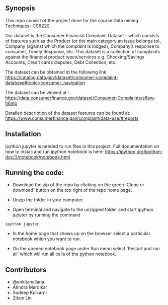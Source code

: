## Synopsis

This repo consist of the project done for the course Data mining Techniques- CS6220.

Our dataset is the Consumer Financial Complaint Dataset - which consists of features such as the Product (or the main category an issue belongs to), Company (against which the complaint is lodged), Company’s response to consumer, Timely Response, etc. This dataset is a collection of complaints against the financial product types/services e.g. Checking/Savings Accounts, Credit cards disputes, Debt Collection, etc. 

The dataset can be obtained at the following link:
https://catalog.data.gov/dataset/consumer-complaint-database#topic=consumer_navigation

The dataset can be viewed at : 
https://data.consumerfinance.gov/dataset/Consumer-Complaints/s6ew-h6mp

Detailed description of the dataset features can be found at: https://www.consumerfinance.gov/complaint/data-use/#reports

## Installation

ipython jupyter is needed to run files in this project.
Full documentation on how to install and run ipython notebook is here:
https://ipython.org/ipython-doc/3/notebook/notebook.html


## Running the code:

- Download the zip of the repo by clicking on the green 'Clone or download' button on the top right of the repo home page.

- Unzip the folder in your computer.

- Open terminal and navigate to the unzipped folder and start ipython jupyter by running the command  					
```
ipython jupyter
```
- In the home page that shows up on the browser select a particular notebook which you want to run.

- On the opened notebook page under Run menu select 'Restart and run all' which will run all cells of the python notebook.

## Contributors

- @ankitanallana
- Atindra Mardikar
- Sudeep Kulkarni	
- Zikun Lin

